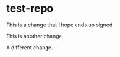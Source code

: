 # test-repo

This is a change that I hope ends up signed.

This is another change.

A different change.
